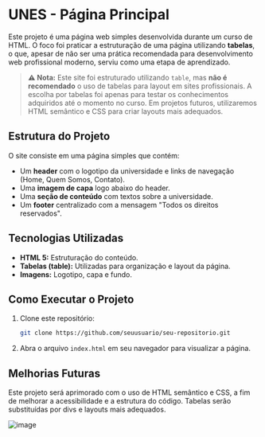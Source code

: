 # UNES - Página Principal

Este projeto é uma página web simples desenvolvida durante um curso de HTML. O foco foi praticar a estruturação de uma página utilizando **tabelas**, o que, apesar de não ser uma prática recomendada para desenvolvimento web profissional moderno, serviu como uma etapa de aprendizado.

> **⚠️ Nota:** Este site foi estruturado utilizando `table`, mas **não é recomendado** o uso de tabelas para layout em sites profissionais. A escolha por tabelas foi apenas para testar os conhecimentos adquiridos até o momento no curso. Em projetos futuros, utilizaremos HTML semântico e CSS para criar layouts mais adequados.

## Estrutura do Projeto

O site consiste em uma página simples que contém:

- Um **header** com o logotipo da universidade e links de navegação (Home, Quem Somos, Contato).
- Uma **imagem de capa** logo abaixo do header.
- Uma **seção de conteúdo** com textos sobre a universidade.
- Um **footer** centralizado com a mensagem "Todos os direitos reservados".

## Tecnologias Utilizadas

- **HTML 5:** Estruturação do conteúdo.
- **Tabelas (table):** Utilizadas para organização e layout da página.
- **Imagens:** Logotipo, capa e fundo.

## Como Executar o Projeto

1. Clone este repositório:
   ```bash
   git clone https://github.com/seuusuario/seu-repositorio.git
   ```

2. Abra o arquivo `index.html` em seu navegador para visualizar a página.

## Melhorias Futuras

Este projeto será aprimorado com o uso de HTML semântico e CSS, a fim de melhorar a acessibilidade e a estrutura do código. Tabelas serão substituídas por divs e layouts mais adequados.

<img src="https://i.ibb.co/2sxMgdT/image.png" alt="image" border="0">
